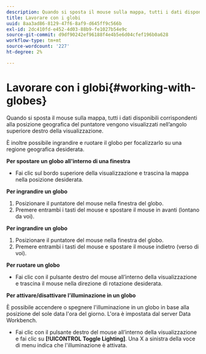 ```yaml
---
description: Quando si sposta il mouse sulla mappa, tutti i dati disponibili corrispondenti alla posizione geografica del puntatore vengono visualizzati nell’angolo superiore destro della visualizzazione.
title: Lavorare con i globi
uuid: 8aa3ad86-8129-47f6-8af9-d645ff9c566b
exl-id: 2dc410fd-e452-4d03-88b9-fe1027b54e9c
source-git-commit: d9df90242ef96188f4e4b5e6d04cfef196b0a628
workflow-type: tm+mt
source-wordcount: '227'
ht-degree: 2%

---
```


# Lavorare con i globi{#working-with-globes}

Quando si sposta il mouse sulla mappa, tutti i dati disponibili corrispondenti alla posizione geografica del puntatore vengono visualizzati nell’angolo superiore destro della visualizzazione.

È inoltre possibile ingrandire e ruotare il globo per focalizzarlo su una regione geografica desiderata.

**Per spostare un globo all&#39;interno di una finestra**

* Fai clic sul bordo superiore della visualizzazione e trascina la mappa nella posizione desiderata.

**Per ingrandire un globo**

1. Posizionare il puntatore del mouse nella finestra del globo.
1. Premere entrambi i tasti del mouse e spostare il mouse in avanti (lontano da voi).

**Per ingrandire un globo**

1. Posizionare il puntatore del mouse nella finestra del globo.
1. Premere entrambi i tasti del mouse e spostare il mouse indietro (verso di voi).

**Per ruotare un globo**

* Fai clic con il pulsante destro del mouse all’interno della visualizzazione e trascina il mouse nella direzione di rotazione desiderata.

**Per attivare/disattivare l’illuminazione in un globo**

È possibile accendere o spegnere l&#39;illuminazione in un globo in base alla posizione del sole data l&#39;ora del giorno. L&#39;ora è impostata dal server Data Workbench.

* Fai clic con il pulsante destro del mouse all’interno della visualizzazione e fai clic su **[!UICONTROL Toggle Lighting]**. Una X a sinistra della voce di menu indica che l&#39;illuminazione è attivata.

